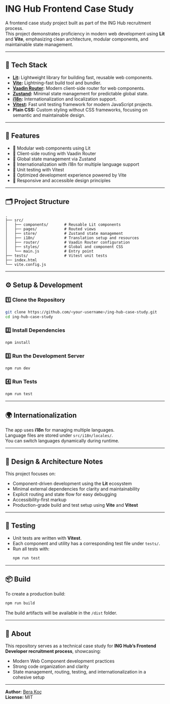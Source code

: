 # ING Hub Frontend Case Study

A frontend case study project built as part of the ING Hub recruitment process.  
This project demonstrates proficiency in modern web development using **Lit** and **Vite**, emphasizing clean architecture, modular components, and maintainable state management.

---

## 🚀 Tech Stack

- **[Lit](https://lit.dev/):** Lightweight library for building fast, reusable web components.
- **[Vite](https://vitejs.dev/):** Lightning-fast build tool and bundler.
- **[Vaadin Router](https://vaadin.com/router):** Modern client-side router for web components.
- **[Zustand](https://github.com/pmndrs/zustand):** Minimal state management for predictable global state.
- **[i18n](https://www.i18next.com/):** Internationalization and localization support.
- **[Vitest](https://vitest.dev/):** Fast unit testing framework for modern JavaScript projects.
- **Plain CSS:** Custom styling without CSS frameworks, focusing on semantic and maintainable design.

---

## 🧩 Features

- 🔸 Modular web components using Lit
- 🔸 Client-side routing with Vaadin Router
- 🔸 Global state management via Zustand
- 🔸 Internationalization with i18n for multiple language support
- 🔸 Unit testing with Vitest
- 🔸 Optimized development experience powered by Vite
- 🔸 Responsive and accessible design principles

---

## 🗂️ Project Structure

```
.
├── src/
│   ├── components/       # Reusable Lit components
│   ├── pages/            # Routed views
│   ├── store/            # Zustand state management
│   ├── i18n/             # Translation setup and resources
│   ├── router/           # Vaadin Router configuration
│   ├── styles/           # Global and component CSS
│   └── main.js           # Entry point
├── tests/                # Vitest unit tests
├── index.html
└── vite.config.js
```

---

## ⚙️ Setup & Development

### 1️⃣ Clone the Repository

```bash
git clone https://github.com/<your-username>/ing-hub-case-study.git
cd ing-hub-case-study
```

### 2️⃣ Install Dependencies

```bash
npm install
```

### 3️⃣ Run the Development Server

```bash
npm run dev
```

### 4️⃣ Run Tests

```bash
npm run test
```

---

## 🌍 Internationalization

The app uses **i18n** for managing multiple languages.  
Language files are stored under `src/i18n/locales/`.  
You can switch languages dynamically during runtime.

---

## 🧠 Design & Architecture Notes

This project focuses on:

- Component-driven development using the **Lit** ecosystem
- Minimal external dependencies for clarity and maintainability
- Explicit routing and state flow for easy debugging
- Accessibility-first markup
- Production-grade build and test setup using **Vite** and **Vitest**

---

## 🧪 Testing

- Unit tests are written with **Vitest**.
- Each component and utility has a corresponding test file under `tests/`.
- Run all tests with:
  ```bash
  npm run test
  ```

---

## 📦 Build

To create a production build:

```bash
npm run build
```

The build artifacts will be available in the `/dist` folder.

---

## 💼 About

This repository serves as a technical case study for **ING Hub’s Frontend Developer recruitment process**, showcasing:

- Modern Web Component development practices
- Strong code organization and clarity
- State management, routing, testing, and internationalization in a cohesive setup

---

**Author:** [Bera Koç](https://github.com/<your-username>)  
**License:** MIT

